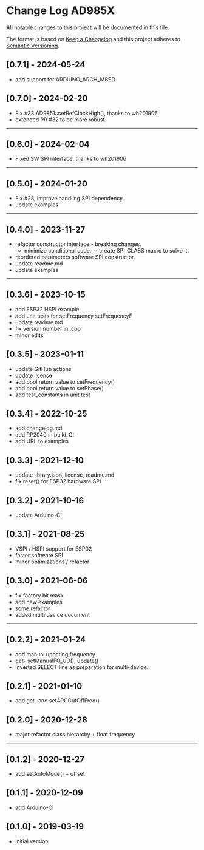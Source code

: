 # Change Log AD985X

All notable changes to this project will be documented in this file.

The format is based on [Keep a Changelog](http://keepachangelog.com/)
and this project adheres to [Semantic Versioning](http://semver.org/).


## [0.7.1] - 2024-05-24
- add support for ARDUINO_ARCH_MBED

## [0.7.0] - 2024-02-20
- Fix #33 AD9851::setRefClockHigh(), thanks to wh201906
- extended PR #32 to be more robust.

----

## [0.6.0] - 2024-02-04
- Fixed SW SPI interface, thanks to wh201906

----

## [0.5.0] - 2024-01-20
- Fix #28, improve handling SPI dependency.
- update examples

----

## [0.4.0] - 2023-11-27
- refactor constructor interface - breaking changes.
  - minimize conditional code. -- create SPI_CLASS macro to solve it.
- reordered parameters software SPI constructor.
- update readme.md
- update examples

----

## [0.3.6] - 2023-10-15
- add ESP32 HSPI example
- add unit tests for setFrequency setFrequencyF
- update readme.md
- fix version number in .cpp
- minor edits

## [0.3.5] - 2023-01-11
- update GitHub actions
- update license
- add bool return value to setFrequency()
- add bool return value to setPhase()
- add test_constants in unit test

## [0.3.4] - 2022-10-25
- add changelog.md
- add RP2040 in build-CI
- add URL to examples

## [0.3.3] - 2021-12-10
- update library.json, license, readme.md
- fix reset() for ESP32 hardware SPI

## [0.3.2] - 2021-10-16
-  update Arduino-CI

## [0.3.1] - 2021-08-25
- VSPI / HSPI support for ESP32
- faster software SPI
- minor optimizations / refactor

## [0.3.0] - 2021-06-06
- fix factory bit mask
- add new examples
- some refactor
- added multi device document

----

## [0.2.2] - 2021-01-24
- add manual updating frequency
- get- setManualFQ_UD(), update()
- inverted SELECT line as preparation for multi-device.

## [0.2.1] - 2021-01-10
- add get- and setARCCutOffFreq()

## [0.2.0] - 2020-12-28
- major refactor class hierarchy + float frequency

----

## [0.1.2] - 2020-12-27
- add setAutoMode() + offset

## [0.1.1] - 2020-12-09
- add Arduino-CI

## [0.1.0] - 2019-03-19
- initial version

